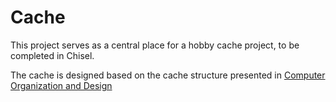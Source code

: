 Cache
=======================

This project serves as a central place for a hobby cache project, to be completed in Chisel.

The cache is designed based on the cache structure presented in [Computer Organization and Design](https://www.elsevier.com/books/catalog/isbn/9780128203316)

